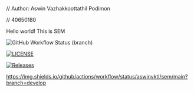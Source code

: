 // Author: Aswin Vazhakkoottathil Podimon

// 40650180

Hello world!
This is SEM

![GitHub Workflow Status (branch)](https://img.shields.io/github/actions/workflow/status/aswinvktl/sem/main.yml?branch=master)

[![LICENSE](https://img.shields.io/github/license/aswinvktl/sem.svg?style=flat-square)](https://github.com/aswinvktl/sem/blob/master/LICENSE)

[![Releases](https://img.shields.io/github/release/aswinvktl/sem/all.svg?style=flat-square)](https://github.com/aswinvktl/sem/releases)

https://img.shields.io/github/actions/workflow/status/aswinvktl/sem/main?branch=develop 
